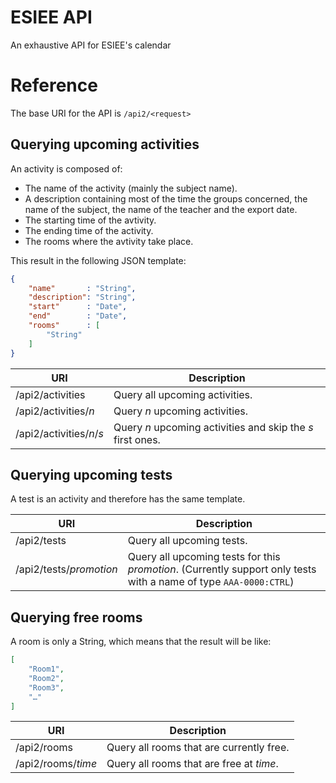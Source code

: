 # ESIEE API
An exhaustive API for ESIEE's calendar

# Reference

The base URI for the API is ```/api2/<request>```

## Querying upcoming activities

An activity is composed of:
- The name of the activity (mainly the subject name).
- A description containing most of the time the groups concerned, the name of the subject, the name of the teacher and the export date.
- The starting time of the avtivity.
- The ending time of the activity.
- The rooms where the avtivity take place.

This result in the following JSON template:
```json
{
	"name"       : "String",
	"description": "String",
	"start"      : "Date",
	"end"        : "Date",
	"rooms"      : [
		"String"
	]
}
```

| URI                      | Description                                                |
|--------------------------|------------------------------------------------------------|
| /api2/activities          | Query all upcoming activities.                             |
| /api2/activities/*n*      | Query *n* upcoming activities.                             |
| /api2/activities/*n*/*s*  | Query *n* upcoming activities and skip the *s* first ones. |

## Querying upcoming tests

A test is an activity and therefore has the same template.

| URI                    | Description                                                                                                           |
|------------------------|-----------------------------------------------------------------------------------------------------------------------|
| /api2/tests             | Query all upcoming tests.                                                                                             |
| /api2/tests/*promotion* | Query all upcoming tests for this *promotion*. (Currently support only tests with a name of type ```AAA-0000:CTRL```) |

## Querying free rooms

A room is only a String, which means that the result will be like:
```json
[
	"Room1",
	"Room2",
	"Room3",
	"…"
]
```

| URI               | Description                              |
|-------------------|------------------------------------------|
| /api2/rooms        | Query all rooms that are currently free. |
| /api2/rooms/*time* | Query all rooms that are free at *time*. |
